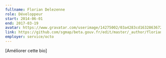 ```yaml
---
fullname: Florian Delezenne
role: Développeur
start: 2014-06-01
end: 2017-03-19
avatar: https://www.gravatar.com/userimage/14275002/03a4283cd1632863672a3e249abdb8cb.png?size=512
link: https://github.com/sgmap/beta.gouv.fr/edit/master/_author/florian.md
employer: service/octo
---
```


<i class="write icon"></i> [Améliorer cette bio]
